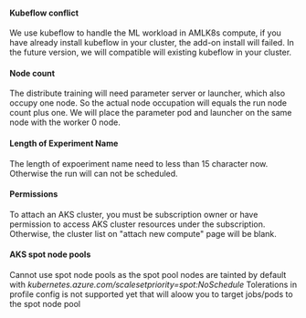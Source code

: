 #### Kubeflow conflict

We use kubeflow to handle the ML workload in AMLK8s compute, if you have already install kubeflow in your cluster, the add-on install will failed. In the future version, we will compatible will existing kubeflow in your cluster.

####  Node count
The distribute training will need parameter server or launcher, which also occupy one node. So the actual node occupation will equals the run node count plus one. We will place the parameter pod and launcher on the same node with the worker 0 node.

####  Length of Experiment Name
The length of expoeriment name need to less than 15 character now. Otherwise the run will can not be scheduled.

#### Permissions
To attach an AKS cluster, you must be subscription owner or have permission to access AKS cluster resources under the subscription. Otherwise, the cluster list on "attach new compute" page will be blank.

#### AKS spot node pools
Cannot use spot node pools as the spot pool nodes are tainted by default with _kubernetes.azure.com/scalesetpriority=spot:NoSchedule_
Tolerations in profile config is not supported yet that will aloow you to target jobs/pods to the spot node pool
